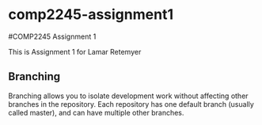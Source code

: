 # comp2245-assignment1
#COMP2245 Assignment 1

This is Assignment 1 for Lamar Retemyer

## Branching
Branching allows you to isolate development work without
affecting other branches in the repository. Each repository
has one default branch (usually called master), and can have
multiple other branches.
